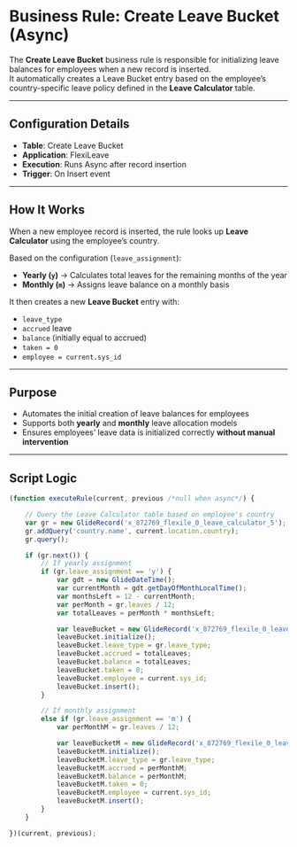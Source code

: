 #  Business Rule: Create Leave Bucket (Async)

The **Create Leave Bucket** business rule is responsible for initializing leave balances for employees when a new record is inserted.  
It automatically creates a Leave Bucket entry based on the employee’s country-specific leave policy defined in the **Leave Calculator** table.

---

## Configuration Details

- **Table**: Create Leave Bucket  
- **Application**: FlexiLeave  
- **Execution**: Runs Async after record insertion  
- **Trigger**: On Insert event  

---


##  How It Works

When a new employee record is inserted, the rule looks up **Leave Calculator** using the employee’s country.

Based on the configuration (`leave_assignment`):

- **Yearly (`y`)** → Calculates total leaves for the remaining months of the year  
- **Monthly (`m`)** → Assigns leave balance on a monthly basis  

It then creates a new **Leave Bucket** entry with:

- `leave_type`  
- `accrued` leave  
- `balance` (initially equal to accrued)  
- `taken = 0`  
- `employee = current.sys_id`  

---

##  Purpose

- Automates the initial creation of leave balances for employees  
- Supports both **yearly** and **monthly** leave allocation models  
- Ensures employees’ leave data is initialized correctly **without manual intervention**

---


##  Script Logic

```javascript
(function executeRule(current, previous /*null when async*/) {

    // Query the Leave Calculator table based on employee's country
    var gr = new GlideRecord('x_872769_flexile_0_leave_calculator_5');
    gr.addQuery('country.name', current.location.country);
    gr.query();

    if (gr.next()) {
        // If yearly assignment
        if (gr.leave_assignment == 'y') {
            var gdt = new GlideDateTime();
            var currentMonth = gdt.getDayOfMonthLocalTime();
            var monthsLeft = 12 - currentMonth;
            var perMonth = gr.leaves / 12;
            var totalLeaves = perMonth * monthsLeft;

            var leaveBucket = new GlideRecord('x_872769_flexile_0_leave_bucket_5');
            leaveBucket.initialize();
            leaveBucket.leave_type = gr.leave_type;
            leaveBucket.accrued = totalLeaves;
            leaveBucket.balance = totalLeaves;
            leaveBucket.taken = 0;
            leaveBucket.employee = current.sys_id;
            leaveBucket.insert();
        }

        // If monthly assignment
        else if (gr.leave_assignment == 'm') {
            var perMonthM = gr.leaves / 12;

            var leaveBucketM = new GlideRecord('x_872769_flexile_0_leave_bucket_5');
            leaveBucketM.initialize();
            leaveBucketM.leave_type = gr.leave_type;
            leaveBucketM.accrued = perMonthM;
            leaveBucketM.balance = perMonthM;
            leaveBucketM.taken = 0;
            leaveBucketM.employee = current.sys_id;
            leaveBucketM.insert();
        }
    }

})(current, previous);
